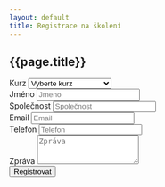 ```yaml
---
layout: default
title: Registrace na školení
---
```


## {{page.title}}

<script src='https://www.google.com/recaptcha/api.js'></script>
<form action="https://former.sikaapp.cz/submit/5/JAAxkitdMQgEMojJIMAhazKggqbraDfL/">
  <div class="form-group">
    <label>Kurz</label>
    <select name="course" class="form-control">
      <option selected>Vyberte kurz</option>
      <option value="cloudflare">Cloudflare</option>
      <option value="git">Git</option>
      <option value="ci">Continues Integration</option>
      <option value="docker">Docker</option>
      <option value="virtualizace">KVM Virtualizace</option>
    </select>
  </div>
  <div class="form-group">
    <label for="name">Jméno</label>
    <input type="text" class="form-control" name="name" id="name" placeholder="Jmeno">
  </div>
  <div class="form-group">
    <label for="name">Společnost</label>
    <input type="text" class="form-control" name="company" id="name" placeholder="Společnost">
  </div>
  <div class="form-group">
    <label for="email">Email</label>
    <input type="email" class="form-control" name="email"  id="email" placeholder="Email">
  </div>
  <div class="form-group">
    <label for="phone">Telefon</label>
    <input type="tel" class="form-control" name="phone" id="exampleInputPassword1" placeholder="Telefon">
  </div>
  <div class="form-group">
    <label for="message">Zpráva</label>
    <textarea class="form-control" name="message" rows="3" placeholder="Zpráva"></textarea>
  </div>
  <div class="form-group">
    <div class="g-recaptcha" data-sitekey="6Ld1vw8UAAAAADl6EjzCljZcn69XsZ1dL_-mof5v"></div>
  </div>
  <button type="submit" class="btn-default">Registrovat</button>
</form>

